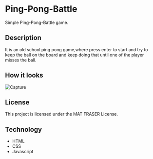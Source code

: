 # Ping-Pong-Battle

Simple Ping-Pong-Battle game.

## Description

It is an old school ping pong game,where press enter to start and try to keep the ball on the board and keep doing that until one of the player misses the ball.

## How it looks 


![Capture](https://user-images.githubusercontent.com/86045021/173063881-ee53bbce-596e-4023-a0ab-dc2f2bd5fb1e.JPG)


## License

This project is licensed under the MAT FRASER License.

## Technology

- HTML 
- CSS 
- Javascript
